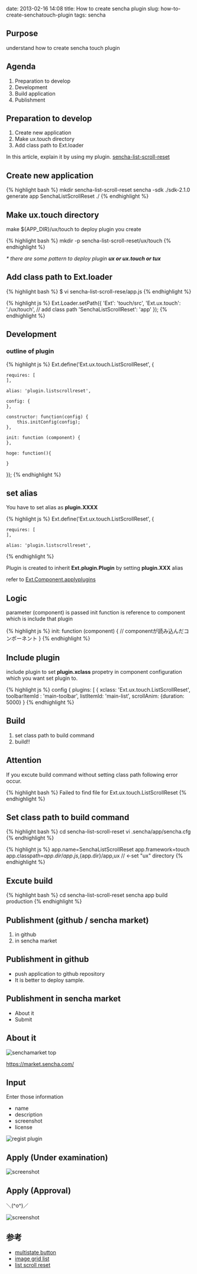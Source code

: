 date: 2013-02-16 14:08
title: How to create sencha plugin
slug: how-to-create-senchatouch-plugin
tags: sencha


## Purpose
understand how to create sencha touch plugin

## Agenda
1. Preparation to develop
2. Development
3. Build application
4. Publishment


## Preparation to develop
1. Create new application
2. Make ux.touch directory
3. Add class path to Ext.loader


In this article, explain it by using my plugin. [sencha-list-scroll-reset](https://github.com/kashiro/sencha-list-scroll-reset)

## Create new application

{% highlight bash %}
mkdir sencha-list-scroll-reset
sencha -sdk ./sdk-2.1.0 generate app SenchaListScrollReset ./
{% endhighlight %}
	
## Make ux.touch directory

make ${APP_DIR}/ux/touch to deploy plugin you create

{% highlight bash %}
mkdir -p sencha-list-scroll-reset/ux/touch
{% endhighlight %}

_* there are some pattern to deploy plugin **ux or ux.touch or tux**_

## Add class path to Ext.loader

{% highlight bash %}
$ vi sencha-list-scroll-rese/app.js
{% endhighlight %}

{% highlight js %}
Ext.Loader.setPath({
	'Ext': 'touch/src',
	'Ext.ux.touch': './ux/touch',  // add class path 
	'SenchaListScrollReset': 'app'
});
{% endhighlight %}

## Development

### outline of plugin

{% highlight js %}
Ext.define('Ext.ux.touch.ListScrollReset', {

    requires: [
    ],

    alias: 'plugin.listscrollreset',
    
    config: {
    },

    constructor: function(config) {
        this.initConfig(config);
    },

    init: function (component) {
    },

    hoge: function(){
    
    }
    
});
{% endhighlight %}

## set alias

You have to set alias as **plugin.XXXX**

{% highlight js %}
Ext.define('Ext.ux.touch.ListScrollReset', {

	requires: [
	],

	alias: 'plugin.listscrollreset',
{% endhighlight %}

Plugin is created to inherit **Ext.plugin.Plugin** by setting **plugin.XXX** alias

refer to [Ext.Component.applyplugins](http://docs.sencha.com/touch/2-0/source/Component.html#Ext-Component-cfg-plugins)

## Logic
parameter (component) is passed init function is reference to component which is include that plugin

{% highlight js %}
init: function (component) {
	// componentが読み込んだコンポーネント
}
{% endhighlight %}


## Include plugin
include plugin to set **plugin.xclass** propetry in component configuration which you want set plugin to. 

{% highlight js %}
config {
	plugins: [
		{
			xclass: 'Ext.ux.touch.ListScrollReset',
			toolbarItemId : 'main-toolbar',
			listItemId: 'main-list',
			scrollAnim: {duration: 5000}
		}
{% endhighlight %}

## Build
1. set class path to build command
2. build!!


## Attention
If you excute build command without setting class path following error occur.

{% highlight bash %}
Failed to find file for Ext.ux.touch.ListScrollReset
{% endhighlight %}

## Set class path to build command

{% highlight bash %}
cd sencha-list-scroll-reset
vi .sencha/app/sencha.cfg
{% endhighlight %}

{% highlight js %}
app.name=SenchaListScrollReset
app.framework=touch
app.classpath=${app.dir}/app.js,${app.dir}/app,ux // ←set "ux" directory
{% endhighlight %}

## Excute build

{% highlight bash %}
cd sencha-list-scroll-reset
sencha app build production
{% endhighlight %}

## Publishment (github / sencha market)

1. in github
2. in sencha market

## Publishment in github
* push application to github repository
* It is better to deploy sample.

## Publishment in sencha market
* About it
* Submit

## About it
![senchamarket top](https://pbs.twimg.com/media/BCE6hsDCMAAIlMx.png)

https://market.sencha.com/

## Input
Enter those information
* name
* description
* screenshot
* license

![regist plugin](https://pbs.twimg.com/media/BCE7egNCAAAOWEx.png)

## Apply (Under examination)

![screenshot](https://pbs.twimg.com/media/BCE8jaYCQAIEfuz.png)

## Apply (Approval)
＼(^o^)／

![screenshot](https://pbs.twimg.com/media/BCuZjG1CIAAVU0k.png)


参考
----------
* [multistate button](https://github.com/kashiro/sencha-multistate-button)
* [image grid list](https://github.com/kashiro/sencha-image-grid-list)
* [list scroll reset](https://github.com/kashiro/sencha-list-scroll-reset)


